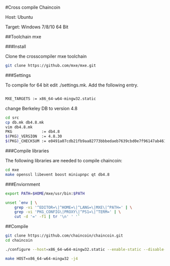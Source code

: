 #Cross compile Chaincoin

Host: Ubuntu

Target: Windows 7/8/10
64 Bit

##Toolchain mxe

###Install

Clone the crosscompiler mxe toolchain


```bash
git clone https://github.com/mxe/mxe.git

```

###Settings

To compile for 64 bit edit ./settings.mk. Add the following entry.  

```bash

MXE_TARGETS := x86_64-w64-mingw32.static

```

change Berkeley DB to version 4.8


```bash
cd src
cp db.mk db4.8.mk
vim db4.8.mk
PKG             := db4.8
$(PKG)_VERSION  := 4.8.30
$(PKG)_CHECKSUM := e0491a07cdb21fb9aa82773bbbedaeb7639cbd0e7f96147ab46141e0045db72a
```

###Compile libraries

The following libraries are needed to compile chaincoin:


```bash
cd mxe
make openssl libevent boost miniupnpc qt db4.8
```

###Enviornment

```bash
export PATH=$HOME/mxe/usr/bin:$PATH

unset `env | \
    grep -vi '^EDITOR=\|^HOME=\|^LANG=\|MXE\|^PATH=' | \
    grep -vi 'PKG_CONFIG\|PROXY\|^PS1=\|^TERM=' | \
    cut -d '=' -f1 | tr '\n' ' '`
```

##Compile

```bash
git clone https://github.com/chaincoin/chaincoin.git
cd chaincoin

./configure --host=x86_64-w64-mingw32.static --enable-static --disable-shared --disable-tests --with-boost=$HOME/mxe/usr/x86_64-w64-mingw32.static/include/boost --with-boost-libdir=$HOME/mxe/usr/x86_64-w64-mingw32.static/lib

make HOST=x86_64-w64-mingw32 -j4
```

